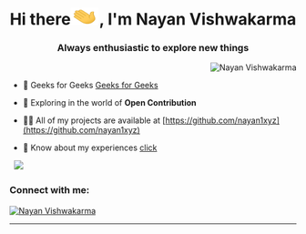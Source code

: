 <h1 align="center">Hi there<img src="https://github.com/nayan1xyz/nayan1xyz/blob/main/hithere.gif" alt="" width="50" height="30" />, I'm Nayan Vishwakarma</h1>
<h3 align="center">Always enthusiastic to explore new things</h3>


<p>&nbsp;<img align="right" src="https://github-readme-stats.vercel.app/api?username=nayan1xyz&show_icons=true&locale=en" alt="Nayan Vishwakarma" /></p>


- 🔭  Geeks for Geeks [Geeks for Geeks](https://auth.geeksforgeeks.org/user/nayanvishwakarma/practice/)

- 🌱  Exploring in the world of  **Open Contribution**

- 👨‍💻 All of my projects are available at [https://github.com/nayan1xyz](https://github.com/nayan1xyz)


- 📄 Know about my experiences [click](https://drive.google.com/file/d/1rlNo3V6lxz65cOEpwTM_485IBeALsrW2/view?usp=sharing)

<p>&nbsp;
<img aline="left" src="https://github-readme-stats.vercel.app/api/top-langs/?username=nayan1xyz&layout=compact"></img>

<h3 align="left">Connect with me:</h3>
<p align="left">

<a href="https://www.linkedin.com/in/nayan-vishwakarma-086286187/" target="blank"><img align="center" src="https://cdn.jsdelivr.net/npm/simple-icons@3.0.1/icons/linkedin.svg" alt="Nayan Vishwakarma" height="30" width="40" /></a>
</p>

***




